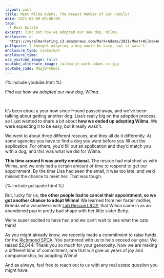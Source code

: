 ```yaml
---
layout: post
title: Meet Wilma Adams, The Newest Member of Our Family!
date: 2021-08-09 09:00:00
tags:
  - Real Estate
excerpt: Find out how we adopted our new dog, Wilma.
enclosure: >-
  https://vyralmarketing.s3.amazonaws.com/Mark+Adams/2021/Meet+Wilma+Adams%2C+The+Newest+Member+of+Our+Family!.mp4
pullquote: I thought adopting a dog would be easy, but it wasn’t.
enclosure_type: video/mp4
enclosure_time:
use_youtube_image: false
youtube_alternate_image: /wilma-yt-mark-adams-ss.jpg
youtube_code: Md2j94mGmos
---
```

{% include youtube.html %}

*Find out how we adopted our new dog, Wilma.*

<center>&nbsp;</center>

It’s been about a year now since Hound passed away, and we’ve been talking about getting another dog. Lisa’s really big on the adoption process, so I just wanted to share a bit about **how we ended up adopting Wilma.** We were expecting it to be easy, but it really wasn’t.

We went to about three different rescues, and they all do it differently. At some agencies you have to find a dog you want before you fill out the application. For others, you’d fill out an application and they’d match you with a dog, and this was what we did for Wilma.

**This time around it was pretty emotional.** The rescue had matched us with Wilma, and we only had a certain amount of time to respond to get our appointment. By the time Lisa had seen the email, it was too late, and we’d missed the chance to meet her. That was tough.&nbsp;

{% include pullquote.html %}

But, lucky for us, **the other people had to cancel their appointment, so we got another chance to adopt Wilma\!** We learned from her foster mother, Brenda who volunteers with [Lab Rescue LRCP](https://www.lab-rescue.org/), that Wilma came in as an abandoned pup in pretty bad shape with her little sister Betty.

We’re super excited to have her, and we can’t wait to see what the cats think\!

As you might already know, we recently made a commitment to raise funds for the [Richmond SPCA](https://richmondspca.org/). You partnered with us to help exceed our goal. We raised $2,844\! Thank you so much for your generosity. Now we are making a different kind of commitment, one that will give us years of joy and companionship, by adopting Wilma\!

And as always, feel free to reach out to us with any real estate question you might have.
